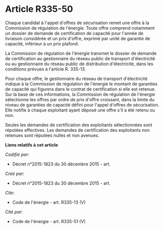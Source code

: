 # Article R335-50

Chaque candidat à l'appel d'offres de sécurisation remet une offre à la Commission de régulation de l'énergie. Toute offre
comprend notamment un dossier de demande de certification de capacité pour l'année de livraison considérée et un prix
d'offre, exprimé par unité de garantie de capacité, inférieur à un prix plafond. 

La Commission de régulation de l'énergie transmet le dossier de demande de certification au gestionnaire du réseau public de
transport d'électricité ou au gestionnaire du réseau public de distribution d'électricité, dans les conditions prévues à
l'article R. 335-13. 

Pour chaque offre, le gestionnaire du réseau de transport d'électricité indique à la Commission de régulation de l'énergie le
montant de garanties de capacité qui figurera dans le contrat de certification si elle est retenue. Sur la base de ces
informations, la Commission de régulation de l'énergie sélectionne les offres par ordre de prix d'offre croissant, dans la
limite du niveau de garanties de capacité défini pour l'appel d'offres de sécurisation. Elle notifie à chaque exploitant
ayant déposé une offre s'il a été retenu ou non. 

Seules les demandes de certification des exploitants sélectionnées sont réputées effectives. Les demandes de certification
des exploitants non retenues sont réputées nulles et non avenues.

**Liens relatifs à cet article**

_Codifié par_:

  - Décret n°2015-1823 du 30 décembre 2015 - art.

_Créé par_:

  - Décret n°2015-1823 du 30 décembre 2015 - art.

_Cite_:

  - Code de l'énergie - art. R335-13 (V)

_Cité par_:

  - Code de l'énergie - art. R335-51 (V)
